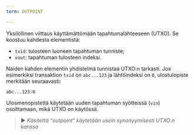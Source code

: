 ```yaml
---
term: OUTPOINT

---
```

Yksilöllinen viittaus käyttämättömään tapahtumalähteeseen (UTXO). Se koostuu kahdesta elementistä:


- `txid`: tulosteen luoneen tapahtuman tunniste;
- `vout`: tapahtuman tulosteen indeksi.

Näiden kahden elementin yhdistelmä tunnistaa UTXO:n tarkasti. Jos esimerkiksi transaktion `txid` on `abc...123` ja lähtöindeksi on `0`, ulostulopiste merkitään seuraavasti:

```text
abc...123:0
```

Ulosmenopistettä käytetään uuden tapahtuman syötteissä (`vin`) osoittamaan, mikä UTXO on käytössä.

> ► *Käsitettä "outpoint" käytetään usein synonyymisesti UTXO:n kanssa*